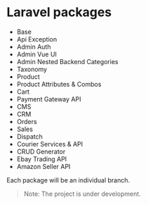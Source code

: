 # Laravel packages 

- Base
- Api Exception
- Admin Auth
- Admin Vue UI
- Admin Nested Backend Categories
- Taxonomy
- Product
- Product Attributes & Combos
- Cart
- Payment Gateway API
- CMS
- CRM
- Orders
- Sales
- Dispatch 
- Courier Services & API
- CRUD Generator
- Ebay Trading API
- Amazon Seller API

Each package will be an individual branch.

> Note: The project is under development. 